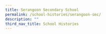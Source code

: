 ```yaml
---
title: Serangoon Secondary School
permalink: /school-histories/serangoon-sec/
description: ""
third_nav_title: School Histories
---
```


